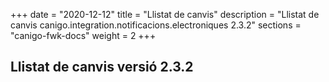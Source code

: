 +++
date        = "2020-12-12"
title       = "Llistat de canvis"
description = "Llistat de canvis canigo.integration.notificacions.electroniques 2.3.2"
sections    = "canigo-fwk-docs"
weight		= 2
+++

## Llistat de canvis versió 2.3.2


